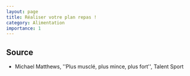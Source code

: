 ```yaml
---
layout: page
title: Réaliser votre plan repas !
category: Alimentation
importance: 1
---
```


## Source
- Michael Matthews, ''Plus musclé, plus mince, plus fort'', Talent Sport
